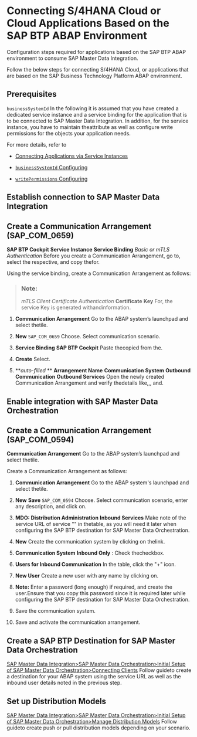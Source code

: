 <!-- loio5528c6dc25ef45ec9b9f7fcb0f3b986c -->

# Connecting S/4HANA Cloud or Cloud Applications Based on the SAP BTP ABAP Environment

Configuration steps required for applications based on the SAP BTP ABAP environment to consume SAP Master Data Integration.

Follow the below steps for connecting S/4HANA Cloud, or applications that are based on the SAP Business Technology Platform ABAP environment.



<a name="loio5528c6dc25ef45ec9b9f7fcb0f3b986c__prerequisites"/>

## Prerequisites

`businessSystemId` In the following it is assumed that you have created a dedicated service instance and a service binding for the application that is to be connected to SAP Master Data Integration. In addition, for the service instance, you have to maintain theattribute as well as configure write permissions for the objects your application needs.

For more details, refer to

-   [Connecting Applications via Service Instances](connecting-applications-via-service-instances-e01bb46.md) 

-   [`businessSystemId` Configuring](configuring-businesssystemids-for-client-applications-b99332f.md) 

-   [`writePermissions` Configuring](configuring-writepermissions-8fe4492.md) 




<a name="loio5528c6dc25ef45ec9b9f7fcb0f3b986c__establish-connection-to-sap-master-data-integration"/>

## Establish connection to SAP Master Data Integration



<a name="loio5528c6dc25ef45ec9b9f7fcb0f3b986c__create-a-communication-arrangement-sap-com-0659"/>

## Create a Communication Arrangement \(SAP\_COM\_0659\)

**SAP BTP Cockpit** **Service Instance** **Service Binding** *Basic or mTLS Authentication* Before you create a Communication Arrangement, go to, select the respective, and copy thefor.

Using the service binding, create a Communication Arrangement as follows:

> ### Note:  
> *mTLS Client Certificate Authentication* **Certificate** **Key** For, the service Key is generated withandinformation.

1.  **Communication Arrangement** Go to the ABAP system’s launchpad and select thetile.

2.  **New** `SAP_COM_0659` Choose. Select communication scenario.

3.  **Service Binding** **SAP BTP Cockpit** Paste thecopied from the.

4.  **Create** Select.

5.  ***auto-filled* ** **Arrangement Name** **Communication System** **Outbound Communication** **Outbound Services** Open the newly created Communication Arrangement and verify thedetails like,,, and.




<a name="loio5528c6dc25ef45ec9b9f7fcb0f3b986c__enable-integration-with-sap-master-data-orchestration"/>

## Enable integration with SAP Master Data Orchestration



<a name="loio5528c6dc25ef45ec9b9f7fcb0f3b986c__create-a-communication-arrangement-sap-com-0594"/>

## Create a Communication Arrangement \(SAP\_COM\_0594\)

**Communication Arrangement** Go to the ABAP system’s launchpad and select thetile.

Create a Communication Arrangement as follows:

1.  **Communication Arrangement** Go to the ABAP system's launchpad and select thetile.

2.  **New** **Save** `SAP_COM_0594` Choose. Select communication scenario, enter any description, and click on.

3.  **MDO: Distribution Administration** **Inbound Services** Make note of the service URL of service "" in thetable, as you will need it later when configuring the SAP BTP destination for SAP Master Data Orchestration.

4.  **New** Create the communication system by clicking on thelink.

5.  **Communication System** **Inbound Only** : Check thecheckbox.

6.  **Users for Inbound Communication** In the table, click the "+" icon.

7.  **New User** Create a new user with any name by clicking on.

8.  **Note:** Enter a password \(long enough\) if required, and create the user.Ensure that you copy this password since it is required later while configuring the SAP BTP destination for SAP Master Data Orchestration.

9.  Save the communication system.

10. Save and activate the communication arrangement.




<a name="loio5528c6dc25ef45ec9b9f7fcb0f3b986c__create-a-sap-btp-destination-for-sap-master-data-orchestration"/>

## Create a SAP BTP Destination for SAP Master Data Orchestration

[SAP Master Data Integration\>SAP Master Data Orchestration\>Initial Setup of SAP Master Data Orchestration\>Connecting Clients](https://help.sap.com/docs/SAP_MASTER_DATA_INTEGRATION/8ce78b673ef04cc1bcfeb01c93ef7885/6b7029a67db0438084485b3b26579b4f.html) Follow guideto create a destination for your ABAP system using the service URL as well as the inbound user details noted in the previous step.



<a name="loio5528c6dc25ef45ec9b9f7fcb0f3b986c__set-up-distribution-models"/>

## Set up Distribution Models

[SAP Master Data Integration\>SAP Master Data Orchestration\>Initial Setup of SAP Master Data Orchestration\>Manage Distribution Models](https://help.sap.com/docs/SAP_MASTER_DATA_INTEGRATION/8ce78b673ef04cc1bcfeb01c93ef7885/f63ec1de09ea4211a8dab5884447c25c.html) Follow guideto create push or pull distribution models depending on your scenario.

